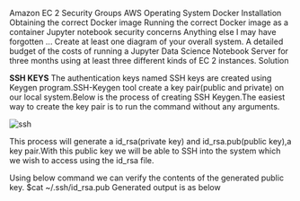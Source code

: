 
Amazon EC 2
Security Groups
AWS Operating System
Docker Installation
Obtaining the correct Docker image
Running the correct Docker image as a container
Jupyter notebook security concerns
Anything else I may have forgotten ...
Create at least one diagram of your overall system.
A detailed budget of the costs of running a Jupyter Data Science Notebook Server for three months using at least three different kinds of EC 2 instances.
Solution

**SSH KEYS**
The authentication keys named SSH keys are created using Keygen program.SSH-Keygen tool create a key pair(public and private) on our local system.Below is the process of creating SSH Keygen.The easiest way to create the key pair is to run the command without any arguments.

![ssh](https://user-images.githubusercontent.com/35319815/34912651-cf0e4b72-f8b4-11e7-87f7-b07a8cd67101.JPG)

This process will generate a id_rsa(private key) and id_rsa.pub(public key),a key pair.With this public key we will be able to SSH into the system which we wish to access using the id_rsa file.

Using below command we can verify the contents of the generated public key.
$cat ~/.ssh/id_rsa.pub
Generated output is as below
